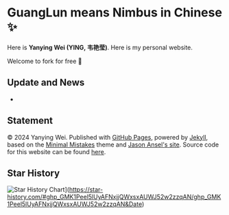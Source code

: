 # GuangLun means Nimbus in Chinese ✨

Here is **Yanying Wei (YING, 韦艳莹)**. Here is my personal website.

Welcome to fork for free 🥰

## Update and News

- 

## Statement

© 2024 Yanying Wei. Published with [GitHub Pages](https://pages.github.com/), powered by [Jekyll](https://jekyllrb.com/), based on the [Minimal Mistakes](https://mademistakes.com/) theme and [Jason Ansel's site](https://github.com/jansel/jansel.github.io). Source code for this website can be found [here](https://github.com/GuangLun2000/GuangLun2000.github.io).

## **Star History**

![Star History Chart](https://api.star-history.com/svg?repos=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/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&type=Date)](https://star-history.com/#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/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&Date)
